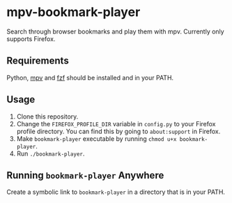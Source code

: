 # mpv-bookmark-player

Search through browser bookmarks and play them with mpv. Currently only supports Firefox.

## Requirements

Python, [mpv](https://github.com/mpv-player/mpv) and [fzf](https://github.com/junegunn/fzf) should be installed and in your PATH.

## Usage

1. Clone this repository.
2. Change the `FIREFOX_PROFILE_DIR` variable in `config.py` to your Firefox profile directory. You can find this by going to `about:support` in Firefox.
3. Make `bookmark-player` executable by running `chmod u+x bookmark-player`.
4. Run `./bookmark-player`.

## Running `bookmark-player` Anywhere

Create a symbolic link to `bookmark-player` in a directory that is in your PATH.
